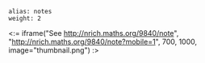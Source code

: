 ````
alias: notes
weight: 2
````

<:= iframe("See http://nrich.maths.org/9840/note", "http://nrich.maths.org/9840/note?mobile=1", 700, 1000, image="thumbnail.png") :>